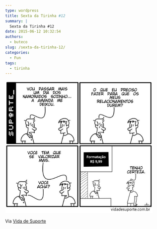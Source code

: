 ```yaml
---
type: wordpress
title: Sexta da Tirinha #12
summary: |
  Sexta da Tirinha #12
date: 2015-06-12 10:32:54
authors:
  - buteco
slug: /sexta-da-tirinha-12/
categories:
  - Fun
tags:
  - tirinha
---
```


<a href="/images/wp-content/uploads/2015/06/sexta-tirinha12.jpg"><img class="alignnone  wp-image-2753" src="/images/wp-content/uploads/2015/06/sexta-tirinha12.jpg" alt="sexta-tirinha12" width="474" height="427" /></a>

Via <a href="http://vidadesuporte.com.br" target="_blank">Vida de Suporte</a>